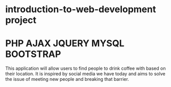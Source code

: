 # introduction-to-web-development project
# PHP AJAX JQUERY MYSQL BOOTSTRAP
This application will allow users to find people to drink coffee with based on their location. It is inspired by social media we have today and aims to solve the issue of meeting new people and breaking that barrier.
